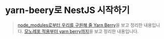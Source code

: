 # yarn-beery로 NestJS 시작하기

> [node_modules로부터 우리를 구원해 줄 Yarn Berry](https://toss.tech/article/node-modules-and-yarn-berry)을 보고 정리한 내용입니다.
> [모노레포 적용부터 yarn berry까지](https://blog.hwahae.co.kr/all/tech/11962)을 보고 정리한 내용입니다.
